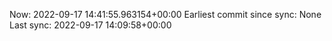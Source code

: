 Now: 2022-09-17 14:41:55.963154+00:00 Earliest commit since sync: None Last sync: 2022-09-17 14:09:58+00:00
